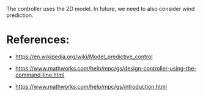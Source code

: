 The controller uses the 2D model. In future, we need to also consider wind prediction.

# References:

- https://en.wikipedia.org/wiki/Model_predictive_control
- https://www.mathworks.com/help/mpc/gs/design-controller-using-the-command-line.html

- https://www.mathworks.com/help/mpc/gs/introduction.html
